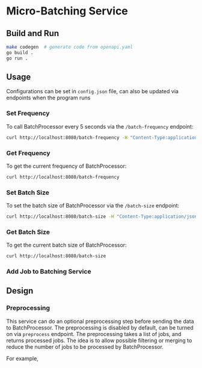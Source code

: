 # Micro-Batching Service

## Build and Run

```bash
make codegen  # generate code from openapi.yaml
go build .
go run .
```

## Usage

Configurations can be set in `config.json` file, can also be updated via endpoints when the program runs

### Set Frequency

To call BatchProcessor every 5 seconds via the `/batch-frequency` endpoint:

```bash
curl http://localhost:8080/batch-frequency -H "Content-Type:application/json" -d '{"frequency":10}'
```

### Get Frequency

To get the current frequency of BatchProcessor:

```bash
curl http://localhost:8080/batch-frequency
```

### Set Batch Size

To set the batch size of BatchProcessor via the `/batch-size` endpoint:

```bash
curl http://localhost:8080/batch-size -H "Content-Type:application/json" -d '{"batch-size":10}'
```

### Get Batch Size

To get the current batch size of BatchProcessor:

```bash
curl http://localhost:8080/batch-size
```

### Add Job to Batching Service


## Design

### Preprocessing

This service can do an optional preprocessing step before sending the data to BatchProcessor. The preprocessing is disabled by default, can be turned on via `preprocess` endpoint. The preprocessing takes a list of jobs, and returns processed jobs. The idea is to allow possible filtering or merging to reduce the number of jobs to be processed by BatchProcessor.

For example, 
